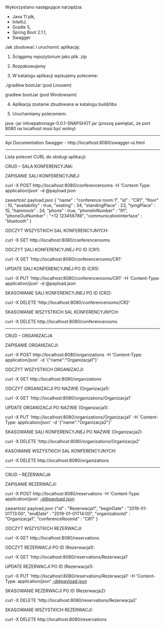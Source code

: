 Wykorzystano następujące narzędzia:

- Java 11 jdk,
- IntelliJ, 
- Gradle 5,
- Spring Boot 2.1.1,
- Swagger


Jak zbudować i uruchomić aplikację:

1. Ściągamy repozytorium jako plik .zip

2. Rozpakowujemy

3. W katalogu aplikacji wpisujemy polecenie:

./gradlew bootJar    (pod Linuxem)

gradlew bootJar    (pod Windowsem)

4. Aplikacja zostanie zbudowana w katalogu build/libs

5. Uruchamiamy poleceniem:

java -jar intivepatronage-0.0.1-SNAPSHOT.jar    (proszę pamiętać, że port 8080 na localhost musi być wolny)

******************************************************************
Api Documentation Swagger - http://localhost:8080/swagger-ui.html
******************************************************************

Lista poleceń CURL do obsługi aplikacji:

CRUD – SALA KONFERENCYJNA:

ZAPISANIE SALI KONFERENCYJNEJ:

curl -X POST http://localhost:8080/conferencerooms -H 'Content-Type: application/json' -d @payload.json

zawartość payload.json
{
"name" : "conference room 1",
"id" : "CR1",
"floor" : 10,
"availability" : true,
"seating" : 34,
"standingPlace" : 23,
"lyingPlace" : 15,
"hammock" : 24,
"phone" : true,
"phoneInNumber" : "91",
"phoneOutNumber" : "+12 123456789",
"communicationInterface" : "bluetooth"
}


ODCZYT WSZYSTKICH SAL KONFERENCYJNYCH:

curl -X GET http://localhost:8080/conferencerooms


ODCZYT SALI KONFERENCYJNEJ PO ID (CR1):

curl -X GET 'http://localhost:8080/conferencerooms/CR1'


UPDATE SALI KONFERENCYJNEJ PO ID (CR1):

curl -X PUT 'http://localhost:8080/conferencerooms/CR1' -H 'Content-Type: application/json' -d @payload.json


SKASOWANIE SALI KONFERENCYJNEJ PO ID (CR2):

curl -X DELETE 'http://localhost:8080/conferencerooms/CR2'


SKASOWANIE WSZYSTKICH SAL KONFERENCYJNYCH:

curl -X DELETE http://localhost:8080/conferencerooms

******************************************************************

CRUD – ORGANIZACJA

ZAPISANIE ORGANIZACJI:

curl -X POST  http://localhost:8080/organizations -H 'Content-Type: application/json' -d '{"name":"Organizacja1"}'


ODCZYT WSZYSTKICH ORGANIZACJI:

curl -X GET http://localhost:8080/organizations


ODCZYT ORGANIZACJI PO NAZWIE (Organizacja1):

curl -X GET 'http://localhost:8080/organizations/Organizacja1'


UPDATE ORGANIZACJI PO NAZWIE (Organizacja1):

curl -X PUT 'http://localhost:8080/organizations/Organizacja1' -H 'Content-Type: application/json' -d '{"name":"Organizacja2"}'


SKASOWANIE SALI KONFERENCYJNEJ PO NAZWIE (Organizacja2):

curl -X DELETE 'http://localhost:8080/organizations/Organizacja2'


KASOWANIE WSZYSTKICH SAL KONFERENCYJNYCH:

curl -X DELETE http://localhost:8080/organizations

******************************************************************

CRUD – REZERWACJA

ZAPISANIE REZERWACJI:

curl -X POST http://localhost:8080/reservations -H 'Content-Type: application/json' -d@payload.json

zawartość payload.json
{"id" : "Rezerwacja1",
"beginDate" : "2019-01-01T13:00",
"endDate" : "2019-01-01T14:00",
"organizationId" : "Organizacja1",
"conferenceRoomId" : "CR1"
}


ODCZYT WSZYSTKICH REZERWACJI:

curl -X GET http://localhost:8080/reservations


ODCZYT REZERWACJI PO ID (Rezerwacja1):

curl -X GET 'http://localhost:8080/reservations/Rezerwacja1'


UPDATE REZERWACJI PO ID (Rezerwacja1):

curl -X PUT 'http://localhost:8080/reservations/Rezerwacja1' -H 'Content-Type: application/json' -d@payload.json


SKASOWANIE REZERWACJI PO ID (Rezerwacja2):

curl -X DELETE 'http://localhost:8080/reservations/Rezerwacja2'


SKASOWANIE WSZYSTKICH REZERWACJI:

curl -X DELETE http://localhost:8080/reservations
